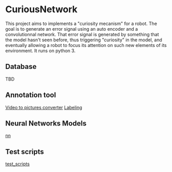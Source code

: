 # CuriousNetwork
This project aims to implements a "curiosity mecanism" for a robot. The goal is to generate an error signal using an
auto encoder and a convolutionnal network. That error signal is generated by something that the model hasn't seen
before, thus triggering "curiosity" in the model, and eventually allowing a robot to focus
its attention on such new elements of its environment. It runs on python 3.

## Database
TBD

## Annotation tool
[Video to pictures converter](tools/dataset_mp4_to_jpg)
[Labeling](tools/labeling)

## Neural Networks Models
[nn](nn/)

## Test scripts
[test_scripts](test_scripts/)
